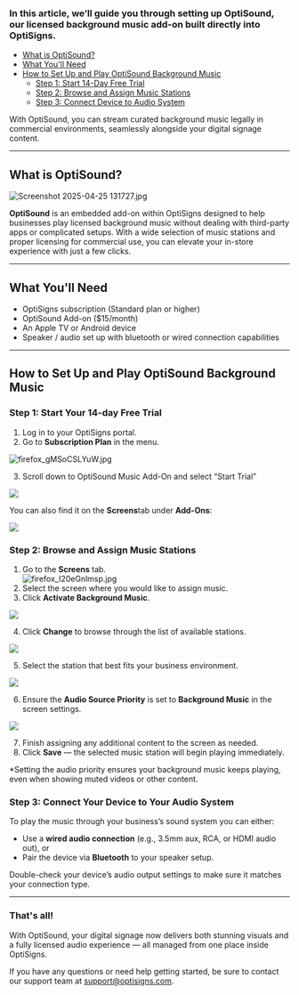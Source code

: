### In this article, we’ll guide you through setting up **OptiSound**, our licensed background music add-on built directly into OptiSigns.

* [What is OptiSound?](https://support.optisigns.com/hc/en-us/articles/undefined#Whatis)
* [What You'll Need](https://support.optisigns.com/hc/en-us/articles/undefined#WhatYouNeed)
* [How to Set Up and Play OptiSound Background Music](https://support.optisigns.com/hc/en-us/articles/undefined#Howto)
  + [Step 1: Start 14-Day Free Trial](https://support.optisigns.com/hc/en-us/articles/undefined#Step1)
  + [Step 2: Browse and Assign Music Stations](https://support.optisigns.com/hc/en-us/articles/undefined#Step2)
  + [Step 3: Connect Device to Audio System](https://support.optisigns.com/hc/en-us/articles/undefined#Step3)

With OptiSound, you can stream curated background music legally in commercial environments, seamlessly alongside your digital signage content.

---

**What is OptiSound?**
----------------------

![Screenshot 2025-04-25 131727.jpg](https://support.optisigns.com/hc/article_attachments/40673466618259)

**OptiSound** is an embedded add-on within OptiSigns designed to help businesses play licensed background music without dealing with third-party apps or complicated setups. With a wide selection of music stations and proper licensing for commercial use, you can elevate your in-store experience with just a few clicks.

---

**What You'll Need**
--------------------

* OptiSigns subscription (Standard plan or higher)
* OptiSound Add-on ($15/month)
* An Apple TV or Android device
* Speaker / audio set up with bluetooth or wired connection capabilities

---

**How to Set Up and Play OptiSound Background Music**
-----------------------------------------------------

### **Step 1: Start Your 14-day Free Trial**

1. Log in to your OptiSigns portal.
2. Go to **Subscription Plan** in the menu.

![firefox_gMSoCSLYuW.jpg](https://support.optisigns.com/hc/article_attachments/40674055485715)

3. Scroll down to OptiSound Music Add-On and select “Start Trial”

![](https://support.optisigns.com/hc/article_attachments/40674048647955)

You can also find it on the **Screens**tab under **Add-Ons**:

![](https://support.optisigns.com/hc/article_attachments/40674048648979)

### **Step 2: Browse and Assign Music Stations**

1. Go to the **Screens** tab.  
   ![firefox_I20eGnlmsp.jpg](https://support.optisigns.com/hc/article_attachments/40674055498259)
2. Select the screen where you would like to assign music.
3. Click **Activate Background Music**.

![](https://support.optisigns.com/hc/article_attachments/40674236429203)

4. Click **Change** to browse through the list of available stations.

![](https://support.optisigns.com/hc/article_attachments/40674236430739)

5. Select the station that best fits your business environment.

![](https://support.optisigns.com/hc/article_attachments/40674172240659)

6. Ensure the **Audio Source Priority** is set to **Background Music** in the screen settings.

![](https://support.optisigns.com/hc/article_attachments/40674172244371)

7. Finish assigning any additional content to the screen as needed.
8. Click **Save** — the selected music station will begin playing immediately.

\*Setting the audio priority ensures your background music keeps playing, even when showing muted videos or other content.

### **Step 3: Connect Your Device to Your Audio System**

To play the music through your business’s sound system you can either:

* Use a **wired audio connection** (e.g., 3.5mm aux, RCA, or HDMI audio out), or
* Pair the device via **Bluetooth** to your speaker setup.

Double-check your device’s audio output settings to make sure it matches your connection type.

---

### **That's all!**

With OptiSound, your digital signage now delivers both stunning visuals and a fully licensed audio experience — all managed from one place inside OptiSigns.

If you have any questions or need help getting started, be sure to contact our support team at [support@optisigns.com](mailto:support@optisigns.com).